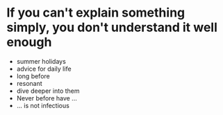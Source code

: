 # If you can't explain something simply, you don't understand it well enough

* summer holidays
* advice for daily life
* long before
* resonant
* dive deeper into them
* Never before have ...
* ... is not infectious
